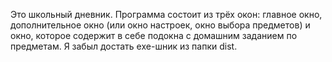 Это школьный дневник.
Программа состоит из трёх окон: главное окно, дополнительное окно (или окно настроек, окно выбора предметов) и окно, которое содержит в себе подокна с домашним заданием по предметам. Я забыл достать exe-шник из папки dist.
